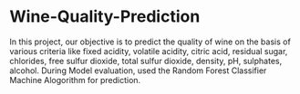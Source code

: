 # Wine-Quality-Prediction
In this project, our objective is to predict the quality of wine on the basis of various criteria like fixed acidity, volatile acidity, citric acid, residual sugar, chlorides, free sulfur dioxide, total sulfur dioxide, density, pH, sulphates, alcohol. During Model evaluation, used the Random Forest Classifier Machine Alogorithm for prediction.
